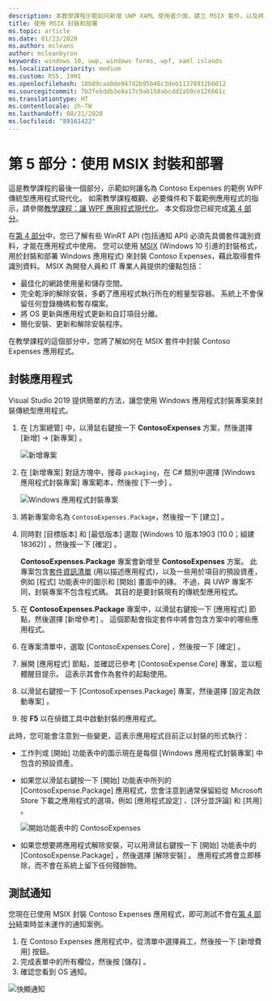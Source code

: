 ```yaml
---
description: 本教學課程示範如何新增 UWP XAML 使用者介面、建立 MSIX 套件，以及將其他新式元件併入您的 UWP 應用程式。
title: 使用 MSIX 封裝和部署
ms.topic: article
ms.date: 01/23/2020
ms.author: mcleans
author: mcleanbyron
keywords: windows 10, uwp, windows forms, wpf, xaml islands
ms.localizationpriority: medium
ms.custom: RS5, 19H1
ms.openlocfilehash: 18b89caa0de947d2b95b46c3deb11378912b6012
ms.sourcegitcommit: 7b2febddb3e8a17c9ab158abcdd2a59ce126661c
ms.translationtype: HT
ms.contentlocale: zh-TW
ms.lasthandoff: 08/31/2020
ms.locfileid: "89161422"
---
```

# <a name="part-5-package-and-deploy-with-msix"></a>第 5 部分：使用 MSIX 封裝和部署

這是教學課程的最後一個部分，示範如何讓名為 Contoso Expenses 的範例 WPF 傳統型應用程式現代化。 如需教學課程概觀、必要條件和下載範例應用程式的指示，請參閱[教學課程：讓 WPF 應用程式現代化](modernize-wpf-tutorial.md)。 本文假設您已經完成[第 4 部分](modernize-wpf-tutorial-4.md)。

在[第 4 部分](modernize-wpf-tutorial-4.md)中，您已了解有些 WinRT API (包括通知 API) 必須先具備套件識別資料，才能在應用程式中使用。 您可以使用 [MSIX](/windows/msix) (Windows 10 引進的封裝格式，用於封裝和部署 Windows 應用程式) 來封裝 Contoso Expenses，藉此取得套件識別資料。 MSIX 為開發人員和 IT 專業人員提供的優點包括：

- 最佳化的網路使用量和儲存空間。
- 完全乾淨的解除安裝，多虧了應用程式執行所在的輕量型容器。 系統上不會保留任何登錄機碼和暫存檔案。
- 將 OS 更新與應用程式更新和自訂項目分離。
- 簡化安裝、更新和解除安裝程序。

在教學課程的這個部分中，您將了解如何在 MSIX 套件中封裝 Contoso Expenses 應用程式。

## <a name="package-the-application"></a>封裝應用程式

Visual Studio 2019 提供簡單的方法，讓您使用 Windows 應用程式封裝專案來封裝傳統型應用程式。 

1. 在 [方案總管]  中，以滑鼠右鍵按一下 **ContosoExpenses** 方案，然後選擇 [新增] -> [新專案]  。

    ![新增專案](images/wpf-modernize-tutorial/AddNewProject.png)

3. 在 [新增專案]  對話方塊中，搜尋 `packaging`，在 C# 類別中選擇 [Windows 應用程式封裝專案]  專案範本，然後按 [下一步]  。

    ![Windows 應用程式封裝專案](images/wpf-modernize-tutorial/WAP.png)

4. 將新專案命名為 `ContosoExpenses.Package`，然後按一下 [建立]  。

5. 同時對 [目標版本]  和 [最低版本]  選取 [Windows 10 版本1903 (10.0；組建 18362)]  ，然後按一下 [確定]  。

    **ContosoExpenses.Package** 專案會新增至 **ContosoExpenses** 方案。 此專案包含[套件資訊清單](/uwp/schemas/appxpackage/uapmanifestschema/schema-root) (用以描述應用程式)，以及一些用於項目的預設資產，例如 [程式] 功能表中的圖示和 [開始] 畫面中的磚。 不過，與 UWP 專案不同，封裝專案不包含程式碼。 其目的是要封裝現有的傳統型應用程式。

6. 在 **ContosoExpenses.Package** 專案中，以滑鼠右鍵按一下 [應用程式]  節點，然後選擇 [新增參考]  。 這個節點會指定套件中將會包含方案中的哪些應用程式。

6. 在專案清單中，選取 [ContosoExpenses.Core]  ，然後按一下 [確定]  。

7. 展開 [應用程式]  節點，並確認已參考 [ContosoExpense.Core]  專案，並以粗體醒目提示。 這表示其會作為套件的起點使用。

8. 以滑鼠右鍵按一下 [ContosoExpenses.Package]  專案，然後選擇 [設定為啟動專案]  。

9. 按 **F5** 以在偵錯工具中啟動封裝的應用程式。

此時，您可能會注意到一些變更，這表示應用程式目前正以封裝的形式執行：

- 工作列或 [開始] 功能表中的圖示現在是每個 [Windows 應用程式封裝專案]  中包含的預設資產。
- 如果您以滑鼠右鍵按一下 [開始] 功能表中所列的 [ContosoExpense.Package]  應用程式，您會注意到通常保留給從 Microsoft Store 下載之應用程式的選項，例如 [應用程式設定]  、[評分並評論]  和 [共用]  。

    ![開始功能表中的 ContosoExpenses](images/wpf-modernize-tutorial/StartMenu.png)

- 如果您想要將應用程式解除安裝，可以用滑鼠右鍵按一下 [開始] 功能表中的 [ContosoExpense.Package]  ，然後選擇 [解除安裝]  。 應用程式將會立即移除，而不會在系統上留下任何殘餘物。

## <a name="test-the-notification"></a>測試通知

您現在已使用 MSIX 封裝 Contoso Expenses 應用程式，即可測試不會在[第 4 部分](modernize-wpf-tutorial-4.md)結束時並未運作的通知案例。

1. 在 Contoso Expenses 應用程式中，從清單中選擇員工，然後按一下 [新增費用]  按鈕。
2. 完成表單中的所有欄位，然後按 [儲存]  。
3. 確認您看到 OS 通知。

![快顯通知](images/wpf-modernize-tutorial/ToastNotification.png)
